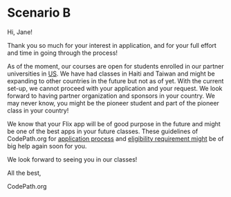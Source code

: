 # Scenario B

Hi, Jane!

Thank you so much for your interest in application, and for your full effort and time in going through the process!

As of the moment, our courses are open for students enrolled in our partner universities in [US](https://www.codepath.org/).
We have had classes in Haiti and Taiwan and might be expanding to other countries in the future but not as of yet. With the current set-up, we cannot proceed with your application and your request.
We look forward to having partner organization and sponsors in your country. We may never know, you might be the pioneer student and part of the pioneer class in your country!

We know that your Flix app will be of good purpose in the future and might be one of the best apps in your future classes.
These guidelines of CodePath.org for [application process](https://applications.codepath.org/login?redirect_url=https%3A%2F%2Fapplications.codepath.org%2Fdashboard) and [eligibility requirement might](https://courses.codepath.org/sessions#heading-requirements) be of big help again soon for you.

We look forward to seeing you in our classes!

All the best,

CodePath.org

